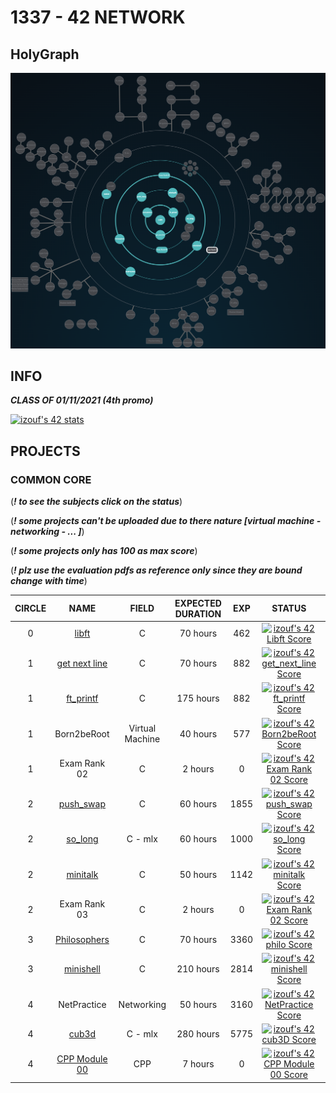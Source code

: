 # 1337 - 42 NETWORK

## HolyGraph
![](./HollyGraph.png)
## INFO
***CLASS OF 01/11/2021 (4th promo)***

[![izouf's 42 stats](https://badge42.vercel.app/api/v2/cl2hpsl0o001109lbcaoj72v9/stats?cursusId=21&coalitionId=73)](https://github.com/izouf)

## PROJECTS

### COMMON CORE
(***! to see the subjects click on the status***)

(***! some projects can't be uploaded due to there nature [virtual machine - networking - ... ]***)

(***! some projects only has 100 as max score***)

(***! plz use the evaluation pdfs as reference only since they are bound change with time***)

| CIRCLE  | NAME | FIELD | EXPECTED DURATION | EXP | STATUS | LVL |
| :-: | :-: | :-: | :-: | :-: | :-: | :-: |
| 0 | [libft](./C/libft) | C | 70 hours | 462 | [![izouf's 42 Libft Score](https://badge42.vercel.app/api/v2/cl2hpsl0o001109lbcaoj72v9/project/2395586)](./C/subjects/libft.pdf) | 1.06 |
| 1 | [get next line](./C/get_next_line) | C | 70 hours | 882 | [![izouf's 42 get_next_line Score](https://badge42.vercel.app/api/v2/cl2hpsl0o001109lbcaoj72v9/project/2406425)](./C/subjects/get_next_line.pdf) | 1.57 |
| 1 | [ft_printf](./C/ft_printf) | C | 175 hours | 882 | [![izouf's 42 ft_printf Score](https://badge42.vercel.app/api/v2/cl2hpsl0o001109lbcaoj72v9/project/2412185)](./C/subjects/ft_printf.pdf) | 2.05 |
| 1 | Born2beRoot | Virtual Machine | 40 hours | 577 | [![izouf's 42 Born2beRoot Score](https://badge42.vercel.app/api/v2/cl2hpsl0o001109lbcaoj72v9/project/2427091)](./C/subjects/born2beroot.pdf) | 2.28 |
| 1 | Exam Rank 02 | C | 2 hours | 0 | [![izouf's 42 Exam Rank 02 Score](https://badge42.vercel.app/api/v2/cl2hpsl0o001109lbcaoj72v9/project/2444468)]() | 2.28 |
| 2 | [push_swap](./C/push_swap) | C | 60 hours | 1855 | [![izouf's 42 push_swap Score](https://badge42.vercel.app/api/v2/cl2hpsl0o001109lbcaoj72v9/project/2446961)](./C/subjects/push_swap.pdf) | 3.02 |
| 2 | [so_long](./C/so_long) | C - mlx | 60 hours | 1000 | [![izouf's 42 so_long Score](https://badge42.vercel.app/api/v2/cl2hpsl0o001109lbcaoj72v9/project/2448566)](./C/subjects/so_long.pdf) | 3.24 |
| 2 | [minitalk](./C/minitalk) | C | 50 hours | 1142 | [![izouf's 42 minitalk Score](https://badge42.vercel.app/api/v2/cl2hpsl0o001109lbcaoj72v9/project/2458818)](./C/subjects/minitalk.pdf) | 3.49 |
| 2 | Exam Rank 03 | C | 2 hours | 0 | [![izouf's 42 Exam Rank 02 Score](https://badge42.vercel.app/api/v2/cl2hpsl0o001109lbcaoj72v9/project/2524755)]() | 3.49 |
| 3 | [Philosophers](./C/philosophers) | C | 70 hours | 3360 | [![izouf's 42 philo Score](https://badge42.vercel.app/api/v2/cl2hpsl0o001109lbcaoj72v9/project/2473179)](./C/subjects/philosophers.pdf) | 4.08 |
| 3 | [minishell](./C/minishell) | C | 210 hours | 2814 | [![izouf's 42 minishell Score](https://badge42.vercel.app/api/v2/cl2hpsl0o001109lbcaoj72v9/project/2527028)](./C/subjects/minishell.pdf) | 4.29 |
| 4 | NetPractice | Networking | 50 hours | 3160 | [![izouf's 42 NetPractice Score](https://badge42.vercel.app/api/v2/cl2hpsl0o001109lbcaoj72v9/project/2539505)](./C/subjects/netpractice.pdf) | 4.47 |
| 4 | [cub3d](./C/cub3d) | C - mlx | 280 hours | 5775 | [![izouf's 42 cub3D Score](https://badge42.vercel.app/api/v2/cl2hpsl0o001109lbcaoj72v9/project/2543397)](./C/subjects/cub3D.pdf) | 4.91 |
| 4 | [CPP Module 00](./CPP/Module00) | CPP | 7 hours | 0 | [![izouf's 42 CPP Module 00 Score](https://badge42.vercel.app/api/v2/cl2hpsl0o001109lbcaoj72v9/project/2575309)](./CPP/subjects/Module00.pdf) | 4.91 |

